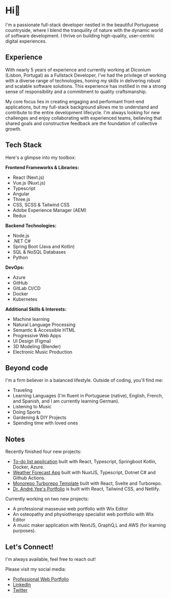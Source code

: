 # Hi👋

I'm a passionate full-stack developer nestled in the beautiful Portuguese countryside, where I blend the tranquility of nature with the dynamic world of software development. I thrive on building high-quality, user-centric digital experiences.

## Experience

With nearly 5 years of experience and currently working at Diconium (Lisbon, Portugal) as a Fullstack Developer, I've had the privilege of working with a diverse range of technologies, honing my skills in delivering robust and scalable software solutions. This experience has instilled in me a strong sense of responsibility and a commitment to quality craftsmanship.

My core focus lies in creating engaging and performant front-end applications, but my full-stack background allows me to understand and contribute to the entire development lifecycle. I'm always looking for new challenges and enjoy collaborating with experienced teams, believing that shared goals and constructive feedback are the foundation of collective growth.

## Tech Stack

Here's a glimpse into my toolbox:

**Frontend Frameworks & Libraries:**

* React (Next.js)
* Vue.js (Nuxt.js)
* Typescript
* Angular
* Three.js
* CSS, SCSS & Tailwind CSS
* Adobe Experience Manager (AEM)
* Redux

**Backend Technologies:**

* Node.js
* .NET C#
* Spring Boot (Java and Kotlin)
* SQL & NoSQL Databases
* Python

**DevOps:**

* Azure
* GitHub
* GitLab CI/CD
* Docker
* Kubernetes

**Additional Skills & Interests:**
* Machine learning
* Natural Language Processing
* Semantic & Accessible HTML
* Progressive Web Apps
* UI Design (Figma)
* 3D Modeling (Blender)
* Electronic Music Production

## Beyond code

I'm a firm believer in a balanced lifestyle. Outside of coding, you'll find me:

* Traveling
* Learning Languages (I'm fluent in Portuguese (native), English, French, and Spanish, and I am currently learning German).
* Listening to Music
* Doing Sports
* Gardening & DIY Projects
* Spending time with loved ones

## Notes

Recently finished four new projects: 
- [To-do list application](https://github.com/Johnnydev001/to-do-list-azure) built with React, Typescript, Springboot Kotlin, Docker, Azure.
- [Weather Forecast App](https://github.com/Johnnydev001/weather-forecast) built with NuxtJS, Typescript, Dotnet C# and Github Actions.
- [Monorepo Turborepo Template](https://github.com/Johnnydev001/mono-repo-turbo-template) built with React, Svelte and Turborepo.
- [Dr. André Yee's Portfolio](https://drandreyee.com/) is built with React, Tailwind CSS, and Netlify.

Currently working on two new projects:
- A professional masseuse web portfolio with Wix Editor
- An osteopathy and physiotherapy specialist web portfolio with Wix Editor
- A music maker application with NextJS, GraphQ,L and AWS (for learning purposes).

## Let's Connect!

I'm always available, feel free to reach out!

Please visit my social media: 

- [Professional Web Portfolio](https://joao-saraiva-dev.netlify.app/)
- [LinkedIn](https://www.linkedin.com/in/jo%C3%A3o-saraiva-ab662b197/)
- [Twitter](https://x.com/JohnnySaraiva00)
